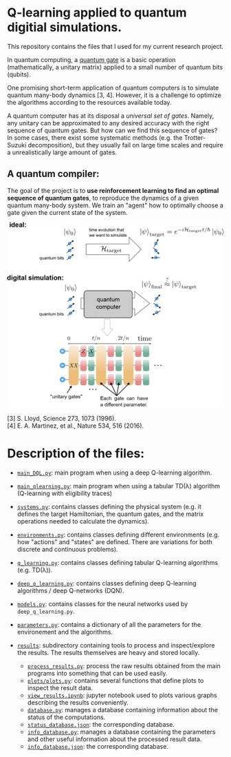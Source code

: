 
# Q-learning applied to quantum digitial simulations.

This repository contains the files that I used for my current research project.

In quantum computing, a [quantum gate](https://en.wikipedia.org/wiki/Quantum_logic_gate) is a basic operation (mathematically, a unitary matrix) applied to a small number of quantum bits (qubits).

One promising short-term application of quantum computers is to simulate quantum many-body dynamics [3, 4]. However, it is a challenge to optimize the algorithms according to the resources available today.

A quantum computer has at its disposal a _universal set of gates_.
Namely, any unitary can be approximated to any desired accuracy with the right sequence of quantum gates.
But how can we find this sequence of gates? 
In some cases, there exist some systematic methods (e.g. the Trotter-Suzuki decomposition), but they usually fail on large time scales and require a unrealistically large amount of gates.

## A quantum compiler:
The goal of the project is to __use reinforcement learning to find an optimal sequence of quantum gates__, to reproduce the dynamics of a given quantum many-body system. We train an "agent" how to optimally choose a gate given the current state of the system.

![digital simulation](digital_simulation.png)

[3] S. Lloyd, Science 273, 1073 (1996).<br>
[4] E. A. Martinez, et al., Nature 534, 516 (2016).



# Description of the files:

- [`main_DQL.py`](main_DQL.py): main program when using a deep Q-learning algorithm.

- [`main_qlearning.py`](main_qlearning.py): main program when using a tabular TD(λ) algorithm (Q-learning with eligibility traces)


- [`systems.py`](systems.py): contains classes defining the physical system (e.g. it defines the target Hamiltonian, the quantum gates, and the matrix operations needed to calculate the dynamics).

- [`environments.py`](environments.py): contains classes defining different environments (e.g. how "actions" and "states" are defined. There are variations for both discrete and continuous problems).

- [`q_learning.py`](q_learning.py): contains classes defining tabular Q-learning algorithms (e.g. TD(λ)).


- [`deep_q_learning.py`](deep_q_learning.py): contains classes defining deep Q-learning algorithms / deep Q-networks (DQN).

- [`models.py`](models.py): contains classes for the neural networks used by `deep_q_learning.py`.


- [`parameters.py`](parameters.py): contains a dictionary of all the parameters for the environement and the algorithms.


- [`results`](results): subdirectory containing tools to process and inspect/explore the results. The results themselves are heavy and stored locally.
  - [`process_results.py`](results/process_results.py): process the raw results obtained from the main programs into something that can be used easily.
  - [`plots/plots.py`](results/plots/plots.py): contains several functions that define plots to inspect the result data.
  - [`view_results.ipynb`](results/view_results.ipynb): jupyter notebook used to plots various graphs describing the results conveniently.
  - [`database.py`](results/database.py): manages a database containing information about the status of the computations.
  - [`status_database.json`](results/status_database.json): the corresponding database.
  - [`info_database.py`](results/info_database.py): manages a database containing the parameters and other useful information about the processed result data.
  - [`info_database.json`](results/info_database.json): the corresponding database.
